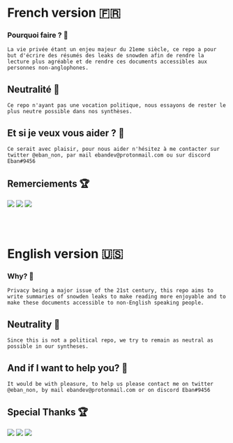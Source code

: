 # French version 🇫🇷

### **Pourquoi faire ?** 🤔 

`La vie privée étant un enjeu majeur du 21eme siècle, ce repo a pour but d'écrire des résumés des leaks de snowden afin de rendre la lecture plus agréable et de rendre ces documents accessibles aux personnes non-anglophones.`

## **Neutralité** 🧐 
 
`Ce repo n'ayant pas une vocation politique, nous essayons de rester le plus neutre possible dans nos synthèses.`

## **Et si je veux vous aider ?** 👋 

`Ce serait avec plaisir, pour nous aider n'hésitez à me contacter sur twitter @eban_non, par mail ebandev@protonmail.com ou sur discord Eban#9456`

## **Remerciements** 🏆

<img src="https://framagit.org/Eban_/snowden-summary/-/raw/master/avatars/frama.png"/>
<img src="https://framagit.org/Eban_/snowden-summary/-/raw/master/avatars/cestoliv.png"/>
<img src="https://framagit.org/Eban_/snowden-summary/-/raw/master/avatars/sut.png"/>

<br><br>
# English version 🇺🇸

### Why? 🤔 

`Privacy being a major issue of the 21st century, this repo aims to write summaries of snowden leaks to make reading more enjoyable and to make these documents accessible to non-English speaking people.`

## **Neutrality** 🧐 
 
`Since this is not a political repo, we try to remain as neutral as possible in our syntheses.`

## **And if I want to help you?** 👋

`It would be with pleasure, to help us please contact me on twitter @eban_non, by mail ebandev@protonmail.com or on discord Eban#9456`


## **Special Thanks** 🏆

<img src="https://framagit.org/Eban_/snowden-summary/-/raw/master/avatars/frama.png"/>
<img src="https://framagit.org/Eban_/snowden-summary/-/raw/master/avatars/cestoliv.png"/>
<img src="https://framagit.org/Eban_/snowden-summary/-/raw/master/avatars/sut.png"/>
